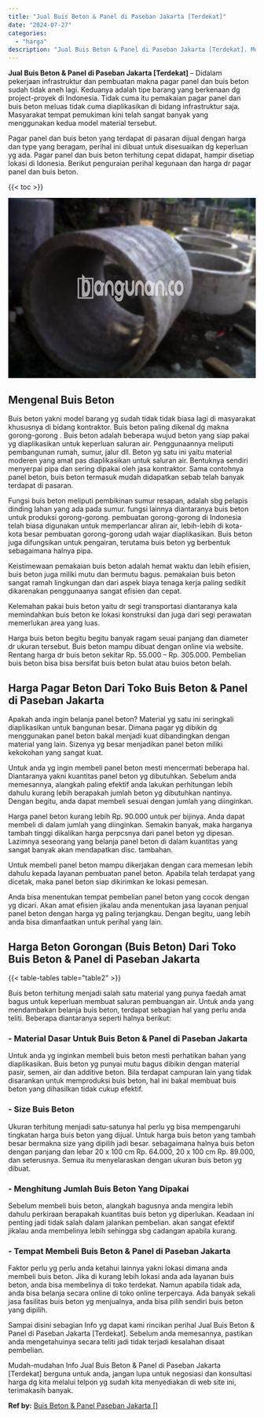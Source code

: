 ```yaml
---
title: "Jual Buis Beton & Panel di Paseban Jakarta [Terdekat]"
date: "2024-07-27"
categories: 
  - "harga"
description: "Jual Buis Beton & Panel di Paseban Jakarta [Terdekat]. Mudah-mudahan Info Jual Buis Beton & Panel di Paseban Jakarta [Terdekat] berguna untuk anda, jangan..."
---
```


**Jual Buis Beton & Panel di Paseban Jakarta \[Terdekat\]** – Didalam pekerjaan infrastruktur dan pembuatan makna pagar panel dan buis beton sudah tidak aneh lagi. Keduanya adalah tipe barang yang berkenaan dg project-proyek di Indonesia. Tidak cuma itu pemakaian pagar panel dan buis beton meluas tidak cuma diaplikasikan di bidang infrastruktur saja. Masyarakat tempat pemukiman kini telah sangat banyak yang menggunakan kedua model material tersebut.

Pagar panel dan buis beton yang terdapat di pasaran dijual dengan harga dan type yang beragam, perihal ini dibuat untuk disesuaikan dg keperluan yg ada. Pagar panel dan buis beton terhitung cepat didapat, hampir disetiap lokasi di Idonesia. Berikut penguraian perihal kegunaan dan harga dr pagar panel dan buis beton.

{{< toc >}}

![Jual Buis Beton & Panel di Paseban Jakarta [Terdekat]](/images/jual-panel-buis-beton-murah-32.png)

## Mengenal Buis Beton

Buis beton yakni model barang yg sudah tidak tidak biasa lagi di masyarakat khususnya di bidang kontraktor. Buis beton paling dikenal dg makna gorong-gorong . Buis beton adalah beberapa wujud beton yang siap pakai yg diaplikasikan untuk keperluan saluran air. Penggunaannya meliputi pembangunan rumah, sumur, jalur dll. Beton yg satu ini yaitu material moderen yang amat pas diaplikasikan untuk saluran air. Bentuknya sendiri menyerpai pipa dan sering dipakai oleh jasa kontraktor. Sama contohnya panel beton, buis beton termasuk mudah didapatkan sebab telah banyak terdapat di pasaran.

Fungsi buis beton meliputi pembikinan sumur resapan, adalah sbg pelapis dinding lahan yang ada pada sumur. fungsi lainnya diantaranya buis beton untuk produksi gorong-gorong. pembuatan gorong-gorong di Indonesia telah biasa digunakan untuk memperlancar aliran air, lebih-lebih di kota-kota besar pembuatan gorong-gorong udah wajar diaplikasikan. Buis beton juga difungsikan untuk pengairan, terutama buis beton yg berbentuk sebagaimana halnya pipa.

Keistimewaan pemakaian buis beton adalah hemat waktu dan lebih efisien, buis beton juga miliki mutu dan bermutu bagus. pemakaian buis beton sangat ramah lingkungan dan dari aspek biaya tenaga kerja paling sedikit dikarenakan penggunaanya sangat efisien dan cepat.

Kelemahan pakai buis beton yaitu dr segi transportasi diantaranya kala memindahkan buis beton ke lokasi konstruksi dan juga dari segi perawatan memerlukan area yang luas.

Harga buis beton begitu begitu banyak ragam seuai panjang dan diameter dr ukuran tersebut. Buis beton mampu dibuat dengan online via website. Rentang harga dr buis beton sekitar Rp. 55.000 – Rp. 305.000. Pembelian buis beton bisa bisa bersifat buis beton bulat atau buios beton belah.

## Harga Pagar Beton Dari Toko Buis Beton & Panel di Paseban Jakarta

Apakah anda ingin belanja panel beton? Material yg satu ini seringkali diaplikasikan untuk bangunan besar. Dimana pagar yg dibikin dg menggunakan panel beton bakal menjadi kuat dibandingkan dengan material yang lain. Sizenya yg besar menjadikan panel beton miliki kekokohan yang sangat kuat.

Untuk anda yg ingin membeli panel beton mesti mencermati beberapa hal. Diantaranya yakni kuantitas panel beton yg dibutuhkan. Sebelum anda memesannya, alangkah paling efektif anda lakukan perhitungan lebih dahulu kurang lebih berapakah jumlah beton yg dibutuhkan nantinya. Dengan begitu, anda dapat membeli sesuai dengan jumlah yang diinginkan.

Harga panel beton kurang lebih Rp. 90.000 untuk per bijinya. Anda dapat membeli di dalam jumlah yang diinginkan. Semakin banyak, maka harganya tambah tinggi dikalikan harga perpcsnya dari panel beton yg dipesan. Lazimnya seseorang yang belanja panel beton di dalam kuantitas yang sangat banyak akan mendapatkan disc. tambahan.

Untuk membeli panel beton mampu dikerjakan dengan cara memesan lebih dahulu kepada layanan pembuatan panel beton. Apabila telah terdapat yang dicetak, maka panel beton siap dikirimkan ke lokasi pemesan.

Anda bisa menentukan tempat pembelian panel beton yang cocok dengan yg dicari. Akan amat efisien jikalau anda menentukan jasa layanan penjual panel beton dengan harga yg paling terjangkau. Dengan begitu, uang lebih anda bisa dimanfaatkan untuk perihal yang lain.

## Harga Beton Gorongan (Buis Beton) Dari Toko Buis Beton & Panel di Paseban Jakarta

{{< table-tables table="table2" >}}

Buis beton terhitung menjadi salah satu material yang punya faedah amat bagus untuk keperluan membuat saluran pembuangan air. Untuk anda yang mendambakan belanja buis beton, terdapat sebagian hal yang perlu anda teliti. Beberapa diantaranya seperti halnya berikut:

### \- Material Dasar Untuk Buis Beton & Panel di Paseban Jakarta

Untuk anda yg inginkan membeli buis beton mesti perhatikan bahan yang diaplikasikan. Buis beton yg punyai mutu bagus dibikin dengan material pasir, semen, air dan additive beton. Bila terdapat campuran lain yang tidak disarankan untuk memproduksi buis beton, hal ini bakal membuat buis beton yang dihasilkan tidak cukup efektif.

### \- Size Buis Beton

Ukuran terhitung menjadi satu-satunya hal perlu yg bisa mempengaruhi tingkatan harga buis beton yang dijual. Untuk harga buis beton yang tambah besar bermakna size yang dipilih jadi besar. sebagaimana halnya buis beton dengan panjang dan lebar 20 x 100 cm Rp. 64.000, 20 x 100 cm Rp. 89.000, dan seterusnya. Semua itu menyelaraskan dengan ukuran buis beton yg dibuat.

### \- Menghitung Jumlah Buis Beton Yang Dipakai

Sebelum membeli buis beton, alangkah bagusnya anda mengira lebih dahulu perkiraan berapakah kuantitas buis beton yg diperlukan. Keadaan ini penting jadi tidak salah dalam jalankan pembelian. akan sangat efektif jikalau anda membelinya lebih sehingga sbg cadangan apabila kurang.

### \- Tempat Membeli Buis Beton & Panel di Paseban Jakarta

Faktor perlu yg perlu anda ketahui lainnya yakni lokasi dimana anda membeli buis beton. Jika di kurang lebih lokasi anda ada layanan buis beton, anda bisa membelinya di toko terdekat. Namun apabila tidak ada, anda bisa belanja secara online di toko online terpercaya. Ada banyak sekali jasa fasilitas buis beton yg menjualnya, anda bisa pilih sendiri buis beton yang dipilih.

Sampai disini sebagian Info yg dapat kami rincikan perihal Jual Buis Beton & Panel di Paseban Jakarta \[Terdekat\]. Sebelum anda memesannya, pastikan anda mengetahuinya secara teliti jadi tidak terjadi kesalahan disaat pembelian.

Mudah-mudahan Info Jual Buis Beton & Panel di Paseban Jakarta \[Terdekat\] berguna untuk anda, jangan lupa untuk negosiasi dan konsultasi harga dg kita melalui telpon yg sudah kita menyediakan di web site ini, terimakasih banyak.

**Ref by:** [Buis Beton & Panel Paseban Jakarta []](https://id.wikipedia.org/wiki/Buis)
